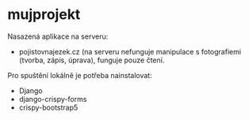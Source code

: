 # mujprojekt
Nasazená aplikace na serveru:
- pojistovnajezek.cz (na serveru nefunguje manipulace s fotografiemi (tvorba, zápis, úprava), funguje pouze čtení.

Pro spuštění lokálně je potřeba nainstalovat:
- Django
- django-crispy-forms
- crispy-bootstrap5
